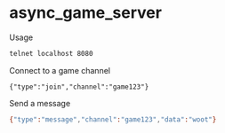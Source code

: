 async_game_server
=================

Usage

~~~bash
telnet localhost 8080
~~~

Connect to a game channel
~~~
{"type":"join","channel":"game123"}
~~~

Send a message

~~~bash
{"type":"message","channel":"game123","data":"woot"}
~~~
